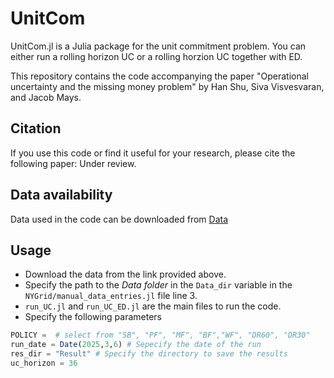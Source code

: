 # UnitCom

UnitCom.jl is a Julia package for the unit commitment problem. You can either run a rolling horizon UC or a rolling horzion UC together with ED.

This repository contains the code accompanying the paper "Operational uncertainty and the missing money problem" by Han Shu, Siva Visvesvaran, and Jacob Mays. 

## Citation
If you use this code or find it useful for your research, please cite the following paper:
Under review.

## Data availability
Data used in the code can be downloaded from [Data](https://doi.org/10.5281/zenodo.14952623)
## Usage
- Download the data from the link provided above.
- Specify the path to the *Data folder* in the `Data_dir` variable in the `NYGrid/manual_data_entries.jl` file line 3.
- `run_UC.jl` and `run_UC_ED.jl` are the main files to run the code.
- Specify the following parameters 
```julia
POLICY =  # select from "SB", "PF", "MF", "BF","WF", "DR60", "DR30" 
run_date = Date(2025,3,6) # Sepecify the date of the run
res_dir = "Result" # Specify the directory to save the results
uc_horizon = 36 
```
